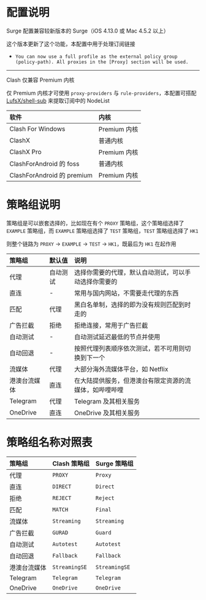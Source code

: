 # 配置说明

Surge 配置兼容较新版本的 Surge（iOS 4.13.0 或 Mac 4.5.2 以上）

这个版本更新了这个功能，本配置中用于处理订阅链接

- `You can now use a full profile as the external policy group (policy-path). All proxies in the [Proxy] section will be used.`

---

Clash 仅兼容 Premium 内核

仅 Premium 内核才可使用 `proxy-providers` 与 `rule-providers`，本配置可搭配 [LufsX/shell-sub](https://github.com/LufsX/shell-sub) 来提取订阅中的 NodeList

<!-- prettier-ignore -->
| 软件 | 内核 |
| :- | :- |
| Clash For Windows | Premium 内核 |
| ClashX | 普通内核 |
| ClashX Pro | Premium 内核 |
| ClashForAndroid 的 foss | 普通内核 |
| ClashForAndroid 的 premium | Premium 内核 |

# 策略组说明

策略组是可以嵌套选择的，比如现在有个 `PROXY` 策略组，这个策略组选择了 `EXAMPLE` 策略组，而 `EXAMPLE` 策略组选择了 `TEST` 策略组，`TEST` 策略组选择了 `HK1`

则整个链路为 `PROXY` -> `EXAMPLE` -> `TEST` -> `HK1`，既最后为 `HK1` 在起作用

<!-- prettier-ignore -->
| 策略组 | 默认值 | 说明 |
|:-|:-|:-|
| 代理 | 自动测试 | 选择你需要的代理，默认自动测试，可以手动选择你需要的 |
| 直连 | - | 常用与国内网站，不需要走代理的东西 |
| 匹配 | 代理 | 黑白名单制，选择的即为没有规则匹配到时走的 |
| 广告拦截 | 拒绝 | 拒绝连接，常用于广告拦截 |
| 自动测试 | - | 自动测试延迟最低的节点并使用 |
| 自动回退 | - | 按照代理列表顺序依次测试，若不可用则切换到下一个 |
| 流媒体 | 代理 | 大部分海外流媒体平台，如 Netflix |
| 港澳台流媒体 | 直连 | 在大陆提供服务，但港澳台有限定资源的流媒体，如哔哩哔哩 |
| Telegram | 代理 | Telegram 及其相关服务 |
| OneDrive | 直连 | OneDrive 及其相关服务 |

# 策略组名称对照表

<!-- prettier-ignore -->
| 策略组 | Clash 策略组 | Surge 策略组 |
|:-|:-|:-|
| 代理 | `PROXY` | `Proxy` |
| 直连 | `DIRECT` | `Direct` |
| 拒绝 | `REJECT` | `Reject` |
| 匹配 | `MATCH` | `Final` |
| 流媒体 | `Streaming` | `Streaming` |
| 广告拦截 | `GURAD` | `Guard` |
| 自动测试 | `Autotest` | `Autotest` |
| 自动回退 | `Fallback` | `Fallback` |
| 港澳台流媒体 | `StreamingSE` | `StreamingSE` |
| Telegram | `Telegram` | `Telegram` |
| OneDrive | `OneDrive` | `OneDrive` |
